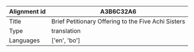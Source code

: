 |Alignment id | A3B6C32A6
| --- | --- 
|Title | Brief Petitionary Offering to the Five Achi Sisters 
|Type | translation
|Languages | ['en', 'bo']